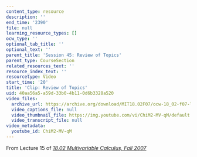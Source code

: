 ```yaml
---
content_type: resource
description: ''
end_time: '2390'
file: null
learning_resource_types: []
ocw_type: ''
optional_tab_title: ''
optional_text: ''
parent_title: 'Session 45: Review of Topics'
parent_type: CourseSection
related_resources_text: ''
resource_index_text: ''
resourcetype: Video
start_time: '20'
title: 'Clip: Review of Topics'
uid: 40aa56a5-a59d-33b0-4b11-0d6b3328a520
video_files:
  archive_url: https://archive.org/download/MIT18.02F07/ocw-18_02-f07-lec15_300k.mp4
  video_captions_file: null
  video_thumbnail_file: https://img.youtube.com/vi/ChiM2-MV-qM/default.jpg
  video_transcript_file: null
video_metadata:
  youtube_id: ChiM2-MV-qM
---
```


From Lecture 15 of [_18.02 Multivariable Calculus, Fall 2007_](/courses/18-02-multivariable-calculus-fall-2007/video_galleries/video-lectures)



